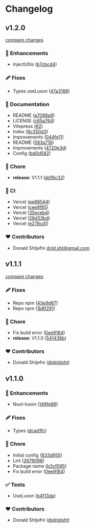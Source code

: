 # Changelog


## v1.2.0

[compare changes](https://github.com/dnldsht/nuxt-luxon/compare/v1.1.1...v1.2.0)

### 🚀 Enhancements

- InjectUtils ([b7cbcd4](https://github.com/dnldsht/nuxt-luxon/commit/b7cbcd4))

### 🩹 Fixes

- Types useLuxon ([47a3188](https://github.com/dnldsht/nuxt-luxon/commit/47a3188))

### 📖 Documentation

- README ([a7098a9](https://github.com/dnldsht/nuxt-luxon/commit/a7098a9))
- LICENSE ([c65a764](https://github.com/dnldsht/nuxt-luxon/commit/c65a764))
- Vitepress ([#2](https://github.com/dnldsht/nuxt-luxon/pull/2))
- Index ([6c350d3](https://github.com/dnldsht/nuxt-luxon/commit/6c350d3))
- Improvements ([044fe11](https://github.com/dnldsht/nuxt-luxon/commit/044fe11))
- README ([583a716](https://github.com/dnldsht/nuxt-luxon/commit/583a716))
- Improvements ([4720e3d](https://github.com/dnldsht/nuxt-luxon/commit/4720e3d))
- Config ([bd0d582](https://github.com/dnldsht/nuxt-luxon/commit/bd0d582))

### 🏡 Chore

- **release:** V1.1.1 ([dd16c32](https://github.com/dnldsht/nuxt-luxon/commit/dd16c32))

### 🤖 CI

- Vercel ([ee88544](https://github.com/dnldsht/nuxt-luxon/commit/ee88544))
- Vercel ([cee9f85](https://github.com/dnldsht/nuxt-luxon/commit/cee9f85))
- Vercel ([35eceb4](https://github.com/dnldsht/nuxt-luxon/commit/35eceb4))
- Vercel ([28d33bd](https://github.com/dnldsht/nuxt-luxon/commit/28d33bd))
- Vercel ([e278cd1](https://github.com/dnldsht/nuxt-luxon/commit/e278cd1))

### ❤️ Contributors

- Donald Shtjefni <dnld.sht@gmail.com>

## v1.1.1

[compare changes](https://github.com/dnldsht/nuxt-luxon/compare/v1.1.0...v1.1.1)

### 🩹 Fixes

- Repo npm ([43e9d67](https://github.com/dnldsht/nuxt-luxon/commit/43e9d67))
- Repo npm ([1b8f291](https://github.com/dnldsht/nuxt-luxon/commit/1b8f291))

### 🏡 Chore

- Fix build error ([0ee9184](https://github.com/dnldsht/nuxt-luxon/commit/0ee9184))
- **release:** V1.1.0 ([541438b](https://github.com/dnldsht/nuxt-luxon/commit/541438b))

### ❤️ Contributors

- Donald Shtjefni ([@dnldsht](https://github.com/dnldsht))

## v1.1.0


### 🚀 Enhancements

- Nuxt-luxon ([149fe86](https://github.com/dnldsht/nuxt-luxon/commit/149fe86))

### 🩹 Fixes

- Types ([dcad1fc](https://github.com/dnldsht/nuxt-luxon/commit/dcad1fc))

### 🏡 Chore

- Initial config ([833d955](https://github.com/dnldsht/nuxt-luxon/commit/833d955))
- Lint ([2679098](https://github.com/dnldsht/nuxt-luxon/commit/2679098))
- Package name ([b3cf095](https://github.com/dnldsht/nuxt-luxon/commit/b3cf095))
- Fix build error ([0ee9184](https://github.com/dnldsht/nuxt-luxon/commit/0ee9184))

### ✅ Tests

- UseLuxon ([b4f13da](https://github.com/dnldsht/nuxt-luxon/commit/b4f13da))

### ❤️ Contributors

- Donald Shtjefni ([@dnldsht](https://github.com/dnldsht))

